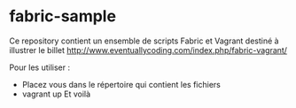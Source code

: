 fabric-sample
=============

Ce repository contient un ensemble de scripts Fabric et Vagrant destiné à illustrer le billet http://www.eventuallycoding.com/index.php/fabric-vagrant/

Pour les utiliser :
* Placez vous dans le répertoire qui contient les fichiers
* vagrant up
Et voilà

